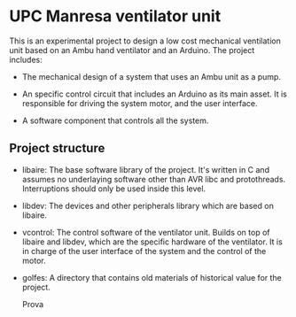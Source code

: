 # UPC Manresa ventilator unit

This is an experimental project to design a low cost mechanical
ventilation unit based on an Ambu hand ventilator and an Arduino.  The
project includes:

* The mechanical design of a system that uses an Ambu unit as a pump.

* An specific control circuit that includes an Arduino as its main
  asset. It is responsible for driving the system motor, and the user
  interface.

* A software component that controls all the system.


## Project structure

* libaire: The base software library of the project. It's written in C
  and assumes no underlaying software other than AVR libc and
  protothreads. Interruptions should only be used inside this level.

* libdev: The devices and other peripherals library which are based on libaire.

* vcontrol: The control software of the ventilator unit. Builds on top
  of libaire and libdev, which are the specific hardware of the ventilator.
  It is in charge of the user interface of the system and the control of the
  motor.

* golfes: A directory that contains old materials of historical value
  for the project.
  
  Prova
